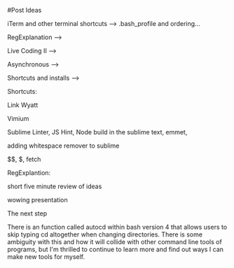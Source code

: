 #Post Ideas

iTerm and other terminal shortcuts --> .bash_profile and ordering...

RegExplanation -->

Live Coding II -->

Asynchronous -->

Shortcuts and installs -->

  Shortcuts:

  Link Wyatt

  Vimium

  Sublime Linter, JS Hint, Node build in the sublime text, emmet,

  adding whitespace remover to sublime

  $$, $, fetch

RegExplantion:

  short five minute review of ideas

  wowing presentation

  The next step



  There is an function called autocd within bash version 4 that allows users to skip typing cd altogether when changing directories. There is some ambiguity with this and how it will collide with other command line tools of programs, but I'm thrilled to continue to learn more and find out ways I can make new tools for myself.